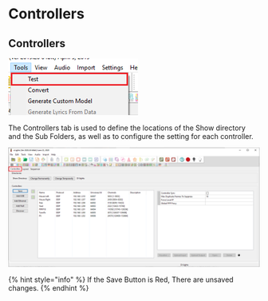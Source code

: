 # Controllers

## **Controllers**

![](<../../.gitbook/assets/image (45).png>)

The Controllers tab is used to define the locations of the Show directory and the Sub Folders, as well as to configure the setting for each controller.

![](<../../.gitbook/assets/image (802).png>)

{% hint style="info" %}
If the Save Button is Red, There are unsaved changes.
{% endhint %}
